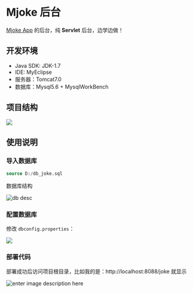 # Mjoke 后台

[Mjoke App](https://github.com/jiyiren/mjoke) 的后台，纯 **Servlet** 后台，边学边做！

## 开发环境

* Java SDK: JDK-1.7
* IDE: MyEclipse
* 服务器：Tomcat7.0
* 数据库：Mysql5.6 + MysqlWorkBench

## 项目结构

![](http://img.godjiyi.cn/jy_mjoke_bg.jpg)

## 使用说明

### 导入数据库


```sql
source D:/db_joke.sql
```

数据库结构

![db desc](http://img.godjiyi.cn/mjoke1.png)

### 配置数据库

修改 `dbconfig.properties`：

![](http://img.godjiyi.cn/mjoke2.png)


### 部署代码

部署成功后访问项目根目录，比如我的是：http://localhost:8088/joke 就显示

![enter image description here](http://img.godjiyi.cn/mjoke3.png)




